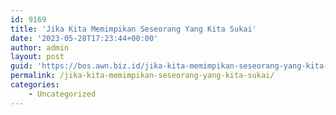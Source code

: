 ```yaml
---
id: 9169
title: 'Jika Kita Memimpikan Seseorang Yang Kita Sukai'
date: '2023-05-28T17:23:44+00:00'
author: admin
layout: post
guid: 'https://bos.awn.biz.id/jika-kita-memimpikan-seseorang-yang-kita-sukai/'
permalink: /jika-kita-memimpikan-seseorang-yang-kita-sukai/
categories:
    - Uncategorized
---
```


